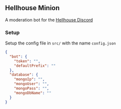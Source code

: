 ## Hellhouse Minion

A moderation bot for the [Hellhouse Discord](https://hellhouse.xyz)

### Setup

Setup the config file in `src/` with the name `config.json`

```json
{
  "bot": {
    "token": "",
    "defaultPrefix": ""
  },
  "database": {
    "mongoIp": "",
    "mongoUser": "",
    "mongoPass": "",
    "mongoDbName": ""
  }
}
```